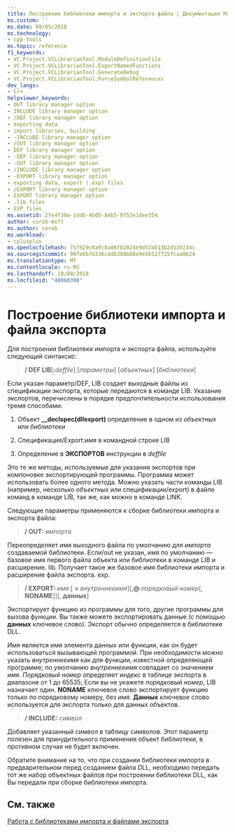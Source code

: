 ```yaml
---
title: Построение библиотеки импорта и экспорта файла | Документация Майкрософт
ms.custom: ''
ms.date: 09/05/2018
ms.technology:
- cpp-tools
ms.topic: reference
f1_keywords:
- VC.Project.VCLibrarianTool.ModuleDefinitionFile
- VC.Project.VCLibrarianTool.ExportNamedFunctions
- VC.Project.VCLibrarianTool.GenerateDebug
- VC.Project.VCLibrarianTool.ForceSymbolReferences
dev_langs:
- C++
helpviewer_keywords:
- OUT library manager option
- INCLUDE library manager option
- /DEF library manager option
- exporting data
- import libraries, building
- -INCLUDE library manager option
- /OUT library manager option
- DEF library manager option
- -DEF library manager option
- -OUT library manager option
- /INCLUDE library manager option
- -EXPORT library manager option
- exporting data, export (.exp) files
- /EXPORT library manager option
- EXPORT library manager option
- .lib files
- EXP files
ms.assetid: 2fe4f30a-1dd6-4b05-84b5-0752e1dee354
author: corob-msft
ms.author: corob
ms.workload:
- cplusplus
ms.openlocfilehash: 75f629c8a9c8a06f02024e9d52ab13b2d12b234c
ms.sourcegitcommit: 997e6b7d336cddb388bb6e9e56527725fcaa0624
ms.translationtype: MT
ms.contentlocale: ru-RU
ms.lasthandoff: 10/08/2018
ms.locfileid: "48860398"
---
```

# <a name="building-an-import-library-and-export-file"></a>Построение библиотеки импорта и файла экспорта

Для построения библиотеки импорта и экспорта файла, используйте следующий синтаксис:

> **/ DEF LIB**[**:**<em>deffile</em>] [*параметры*] [*объектных*] [*библиотеки*]

Если указан параметр/DEF, LIB создает выходные файлы из спецификации экспорта, которые передаются в команде LIB. Указание экспортов, перечислены в порядке предпочтительности использования тремя способами:

1. Объект **__declspec(dllexport)** определение в одном из *объектных* или *библиотеки*

1. Спецификация/Export:*имя* в командной строке LIB

1. Определение в **ЭКСПОРТОВ** инструкции в *deffile*

Это те же методы, используемые для указания экспортов при компоновке экспортирующей программы. Программа может использовать более одного метода. Можно указать части команды LIB (например, несколько *объектных* или спецификации/export) в файле команд в команде LIB, так же, как можно в команде LINK.

Следующие параметры применяются к сборке библиотеки импорта и экспорта файла:

> **/ OUT:** *импорта*

Переопределяет имя выходного файла по умолчанию для *импорта* создаваемой библиотеки. Если/out не указан, имя по умолчанию — базовое имя первого файла объекта или библиотеки в команде LIB и расширение. lib. Получает такое же базовое имя библиотеки импорта и расширение файла экспорта. exp.

> **/ EXPORT:** *имя* \[ **=** *внутреннееимя*]\[,**\@** <em>порядковый номер</em>\[, **NONAME**]]\[, **данных**]

Экспортирует функцию из программы для того, другие программы для вызова функции. Вы также можете экспортировать данные (с помощью **данных** ключевое слово). Экспорт обычно определяется в библиотеке DLL.

*Имя* является имя элемента данных или функции, как он будет использоваться вызывающей программой. При необходимости можно указать *внутреннееимя* как для функции, известной определяющей программе; по умолчанию *внутреннееимя* совпадает со значением *имя*. *Порядковый номер* определяет индекс в таблице экспорта в диапазоне от 1 до 65535; Если вы не укажете *порядковый номер*, LIB назначает один. **NONAME** ключевое слово экспортирует функцию только по порядковому номеру, без *имя*. **Данных** ключевое слово используется для экспорта только для данных объектов.

> **/ INCLUDE:** *символ*

Добавляет указанный *символ* в таблицу символов. Этот параметр полезен для принудительного применения объект библиотеки, в противном случае не будет включен.

Обратите внимание на то, что при создании библиотеки импорта в предварительном перед созданием файла DLL, необходимо передать тот же набор объектных файлов при построении библиотеки DLL, как Вы передали при сборке библиотеки импорта.

## <a name="see-also"></a>См. также

[Работа с библиотеками импорта и файлами экспорта](../../build/reference/working-with-import-libraries-and-export-files.md)

